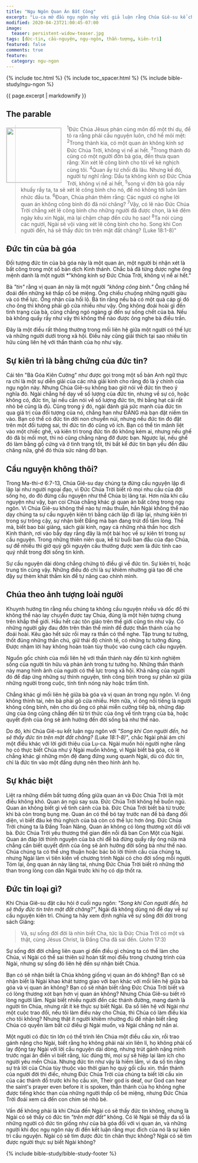 ```yaml
---
title: "Ngụ Ngôn Quan Án Bất Công"
excerpt: "Lu-ca mở đầu ngụ ngôn này với giả luận rằng Chúa Giê-su kể chuyện này với dụng ý khuyên giục chúng ta hãy cầu nguyện luôn. Theo sự hiểu biết của tôi, Chúa Giê-su có dụng ý hoàn toàn khác."
modified: 2020-04-23T21:00:45-07:00
image:
  teaser: persistent-widow-teaser.jpg
tags: [đức-tin, cầu-nguyện, ngụ-ngôn, thần-tượng, kiên-trì]
featured: false
comments: true
feature:
  category: ngu-ngon
---
```


{% include toc.html %}
{% include toc_spacer.html %}
{% include bible-study/ngu-ngon %}

{{ page.excerpt | markdownify }}
<!--a href="{{ site.url }}{% post_url articles-viet/2018-12-05-Awake-O-Sleeper-Viet %}"><em>(Bấm vào đây để đọc tiếng Việt)</em></a-->

## The parable
<img alt src="{{ site.url }}/assets/images/persistent-widow-teaser.jpg" style="border: 1px solid #cccccc; margin: 7px 15px 0px 0px; max-width: 100%; height: 148px; padding: 0px; float: left;">

> <sup>1</sup>Ðức Chúa Jêsus phán cùng môn đồ một thí dụ, để tỏ ra rằng phải cầu nguyện luôn, chớ hề mỏi mệt:  <sup>2</sup>Trong thành kia, có một quan án không kính sợ Ðức Chúa Trời, không vị nể ai hết.  <sup>3</sup>Trong thành đó cũng có một người đờn bà góa, đến thưa quan rằng: Xin xét lẽ công bình cho tôi về kẻ nghịch cùng tôi.  <sup>4</sup>Quan ấy từ chối đã lâu. Nhưng kế đó, người tự nghĩ rằng: Dầu ta không kính sợ Ðức Chúa Trời, không vị nể ai hết,  <sup>5</sup>song vì đờn bà góa nầy khuấy rầy ta, ta sẽ xét lẽ công bình cho nó, để nó không tới luôn làm nhức đầu ta.  <sup>6</sup>Ðoạn, Chúa phán thêm rằng: Các ngươi có nghe lời quan án không công bình đó đã nói chăng?  <sup>7</sup>Vậy, có lẽ nào Ðức Chúa Trời chẳng xét lẽ công bình cho những người đã được chọn, là kẻ đêm ngày kêu xin Ngài, mà lại chậm chạp đến cứu họ sao!  <sup>8</sup>Ta nói cùng các ngươi, Ngài sẽ vội vàng xét lẽ công bình cho họ. Song khi Con người đến, há sẽ thấy đức tin trên mặt đất chăng? (Luke 18:1-8)"

## Đức tin của bà góa

Đối tượng đức tin của bà góa này là một quan án, một người bị nhận xét là bất công trong một số bản dịch Kinh thánh. Chắc bà đã từng được nghe ông mệnh danh là một người *"không kính sợ Đức Chúa Trời, không vị nể ai hết."

Bà *"tin"* rằng vị quan án này là một người *"không công bình."* Ông chẳng hề đoái đến những kẻ thấp cổ bé miệng. Ông chiều chuộng những người giàu và có thế lực. Ông nhận của hối lộ. Bà tin rằng nếu bà có một quà cáp gì đó cho ông thì không phải gõ cửa nhiều như vậy. Ông không đoái hoài gì đến tình trạng của bà, cũng chẳng ngó ngàng gì đến sự sống chết của bà. Nếu bà không quấy rầy như vậy thì không thể nào được ông nghe bà điều trần.

Đây là một điều rất thông thường trong mối liên hệ giữa một người có thế lực và những người dưới trong xã hội. Điều này cũng giải thích tại sao nhiều tín hữu cũng liên hệ với thần thánh của họ như vậy.

## Sự kiên trì là bằng chứng của đức tin?

Cái tên "Bà Góa Kiên Cường" như được gọi trong một số bản Anh ngữ thực ra chỉ là một sự diễn giải của các nhà giải kinh cho rằng đó là ý chính của ngụ ngôn này. Nhưng Chúa Giê-su không bao giờ nói về đức tin theo ý nghĩa đó. Ngài chẳng hề dạy về số lượng của đức tin, nhưng về sự có, hoặc không có, đức tin, lại nếu cần nói về số lượng đức tin, thì bằng hạt cải rất nhỏ bé cũng là đủ. Cũng trong ý đó, ngài đánh giá sức mạnh của đức tin qua giá trị của đối tượng của nó, chẳng hạn như ĐẤNG mà bạn đặt niềm tin vào. Bạn có thể có đức tin dời non chuyển núi, nhưng nếu đức tin đó đặt trên một đối tượng sai, thì đức tin đó cũng vô ích. Bạn có thể tin mãnh liệt vào một chiếc ghế, và kiên trì trong đức tin đó không kém ai, nhưng nếu ghế đó đã bị mối mọt, thì nó cũng chẳng nâng đỡ được bạn. Ngược lại, nếu ghế đó làm bằng gỗ cứng và ở tình trạng tốt, thì bất kể đức tin bạn yếu đến đâu chăng nữa, ghế đó thừa sức nâng đỡ bạn.

## Cầu nguyện không thôi?

Trong Ma-thi-ơ 6:7-13, Chúa Giê-su dạy chúng ta đừng cầu nguyện lập đi lập lại như người ngoại đạo, vì Đức Chúa Trời biết rõ mọi nhu cầu của đời sống họ, do đó đừng cầu nguyện như thể Chúa bị lãng tai. Hơn nữa khi cầu nguyện như vậy, bạn coi Chúa chẳng khác gì quan án bất công trong ngụ ngôn. Vì Chúa Giê-su không thể nào tự mâu thuẫn, hẳn Ngài không thể nào dạy chúng ta sự cầu nguyện kiên trì bằng cách lập đi lập lại, nhưng kiên trì trong sự trông cậy, sự nhận biết Đấng mà bạn đang trút đổ tấm lòng. Thế mà, biết bao bài giảng, sách giải kinh, ngay cả những nhà thần học dịch Kinh thánh, rơi vào bẫy dạy rằng đây là một bài học về sự kiên trì trong sự cầu nguyện. Trong những thiên niên qua, kể từ buổi ban đầu của đạo Chúa, sự để nhiều thì giờ quỳ gối nguyện cầu thường được xem là đức tính cao quý nhất trong đời sống tin kính.

Sự cầu nguyện dài dòng chẳng chứng tỏ điều gì về đức tin. Sự kiên trì, hoặc trung tín cũng vậy. Những điều đó chỉ là sự khiêm nhường giả tạo để che đậy sự thèm khát thầm kín để tự nâng cao chính mình.

## Chúa theo ảnh tượng loài người

Khuynh hướng tin rằng nếu chúng ta không cầu nguyện nhiều và dốc đổ thì không thể nào lay chuyển được tay Chúa, đúng là một hiện tượng chung trên khắp thế giới. Hầu hết các tôn giáo trên thế giới cũng tin như vậy. Có những người gây đau đớn trên thân thể mình để được thần thánh của họ đoái hoài. Kêu gào hết sức rồi may ra thần có thể nghe. Tập trung tư tưởng, thốt đúng những thần chú, giữ thái độ chỉnh tề, có những tư tưởng đúng. Được nhậm lời hay không hoàn toàn tùy thuộc vào cung cách cầu nguyện.

Nguồn gốc chính của mối liên hệ với thần thánh này đến từ kinh nghiệm sống của người tín hữu và phản ảnh trong tư tưởng họ. Những thần thánh này mang hình ảnh của người có thế lực trong xã hội. Khả năng của người đó để đáp ứng những sự thỉnh nguyện, tính công bình trong sự phân xử giữa những người trong cuộc, tính tình nóng nảy hoặc trầm tĩnh.

Chẳng khác gì mối liên hệ giữa bà góa và vị quan án trong ngụ ngôn. Vì ông không thính tai, nên bà phải gõ cửa nhiều. Hơn nữa, vì ông nổi tiếng là người không công bình, nên cho dù ông có phải miễn cưỡng tiếp bà, những đáp ứng của ông cũng chẳng đến từ tri thức của ông về tình trạng của bà, hoặc quyết định của ông sẽ ảnh hưởng đến đời sống bà như thế nào.

Do đó, khi Chúa Giê-su kết luận ngụ ngôn với *"Song khi Con người đến, há sẽ thấy đức tin trên mặt đất chăng? (Luke 18:1-8)"*, chắc Ngài phải ám chỉ một điều khác với lời giới thiệu của Lu-ca. Ngài muốn hỏi người nghe rằng họ có thực biết Chúa như ý Ngài muốn không, vì Ngài biết bà góa, có lẽ chẳng khác gì những môn đệ đang đứng xung quanh Ngài, dù có đức tin, chỉ là đức tin vào một đấng dựng nên theo hình ảnh họ.

## Sự khác biệt

Liệt ra những điểm bất tương đồng giữa quan án và Đức Chúa Trời là một điều không khó. Quan án ngủ say sưa. Đức Chúa Trời không hề buồn ngủ. Quan án không biết gì về tình cảnh của bà. Đức Chúa Trời biết bà từ trước khi bà còn trong bụng mẹ. Quan án có thể bó tay trước nan đề bà đang đối diện, vì biết đâu kẻ thù nghịch của bà còn có thế lực hơn ông. Đức Chúa Trời chúng ta là Đấng Toàn Năng. Quan án không có lòng thương xót đối với bà. Đức Chúa Trời yêu thương thế gian đến nỗi đã ban Con Một của Ngài. Quan án đáp lời thỉnh nguyện của bà chỉ để bà đừng quấy rầy ông nữa mà chẳng cần biết quyết định của ông sẽ ảnh hưởng đời sống bà như thế nào. Chúa chúng ta có thể ưng thuận hoặc bác bỏ lời thỉnh cầu của chúng ta, nhưng Ngài làm vì tiên kiến về chương trình Ngài có cho đời sống mỗi người. Tóm lại, ông quan án này lãng tai, nhưng Đức Chúa Trời biết rõ những thở than trong lòng con dân Ngài trước khi họ có dịp thốt ra.

## Đức tin loại gì?

Khi Chúa Giê-su đặt câu hỏi ở cuối ngụ ngôn: *"Song khi Con người đến, há sẽ thấy đức tin trên mặt đất chăng?"*, Ngài đã không dùng nó để dạy về sự cầu nguyện kiên trì. Chúng ta hãy xem định nghĩa về sự sống đời đời trong sách Giăng:

> Vả, sự sống đời đời là nhìn biết Cha, tức là Ðức Chúa Trời có một và thật, cùng Jêsus Christ, là Ðấng Cha đã sai đến. (John 17:3)

Sự sống đời đời chẳng liên quan gì đến điều gì chúng ta có thể làm cho Chúa, vì Ngài có thể sai thiên sứ hoàn tất mọi điều trong chương trình của Ngài, nhưng sự sống đó liên hệ đến sự nhận biết Chúa.

Bạn có sẽ nhận biết là Chúa không giống vị quan án đó không? Bạn có sẽ nhận biết là Ngài khao khát tương giao với bạn khác với mối liên hệ giữa bà góa và vị quan án không? Bạn có sẽ nhận biết rằng Đức Chúa Trời biết và có lòng thương xót bạn hơn vị quan án không? Nhưng Chúa Giê-su biết rõ lòng người lắm. Ngài biết nhiều người đến các thánh đường, mang danh là người tin Chúa, nhưng rất ít kẻ thực sự biết Ngài. Đa số liên hệ với Ngài như một cuộc trao đổi, nếu tôi làm điều này cho Chúa, thì Chúa có làm điều kia cho tôi không? Nhưng thật ít người khiêm nhường đủ để nhận biết rằng Chúa có quyền làm bất cứ điều gì Ngài muốn, và Ngài chẳng nợ nần ai.

Một người có đức tin lớn có thể trình lên Chúa một điều cầu xin, rồi trao gánh nặng cho Ngài, biết rằng họ không phải nài xin liên lỉ, họ không phải cố lay động tay Ngài với lời cầu nguyện dài dòng, nhưng trút gánh nặng mình trước ngai ân điển vì biết rằng, lúc đúng thì, mọi sự sẽ hiệp lại làm ích cho người yêu mến Chúa. Nhưng đức tin như vậy là hiếm lắm, vì đa số tin rằng sự trả lời của Chúa tùy thuộc vào thời gian họ quỳ gối cầu xin. thần thánh của người đời thì điếc, nhưng Đức Chúa Trời của chúng ta biết lời cầu xin của các thánh đồ trước khi họ cầu xin, Their god is deaf, our God can hear the saint's prayer even before it is spoken, thần thánh của họ không nghe được tiếng khóc than của những người thấp cổ bé miệng, nhưng Đức Chúa Trời đoái xem cả đến con chim sẻ nhỏ bé.

Vấn đề không phải là khi Chúa đến Ngài có sẽ thấy đức tin không, nhưng là Ngài có sẽ thấy có đức tin *"trên mặt đất"* không. Có lẽ Ngài sẽ thấy đa số là những người có đức tin giống như của bà góa đối với vị quan án, và những người khi đọc ngụ ngôn này đi đến kết luận rằng mục đich của nó là sự kiên trì cầu nguyện. Ngài có sẽ tìm được đức tin chân thực không? Ngài có sẽ tìm được người thực sự biết Ngài không?

{% include bible-study/bible-study-footer %}

